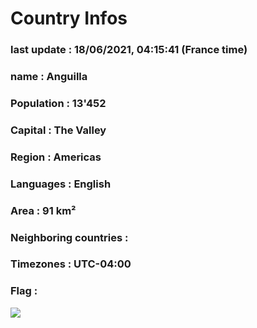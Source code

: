 # Country  Infos
### last update : 18/06/2021, 04:15:41 (France time)

### name : Anguilla
### Population : 13'452
### Capital : The Valley
### Region : Americas
### Languages : English
### Area : 91 km²
### Neighboring countries : 
### Timezones : UTC-04:00

### Flag :
![](https://restcountries.eu/data/aia.svg)